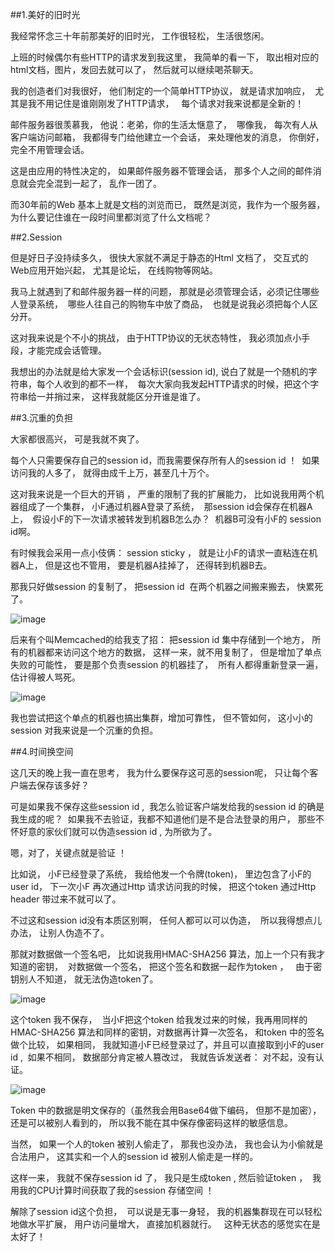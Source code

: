 ##1.美好的旧时光

我经常怀念三十年前那美好的旧时光， 工作很轻松， 生活很悠闲。

上班的时候偶尔有些HTTP的请求发到我这里， 我简单的看一下， 取出相对应的html文档，图片，发回去就可以了， 然后就可以继续喝茶聊天。

我的创造者们对我很好， 他们制定的一个简单HTTP协议， 就是请求加响应，  尤其是我不用记住是谁刚刚发了HTTP请求，   每个请求对我来说都是全新的！

邮件服务器很羡慕我， 他说：老弟，你的生活太惬意了，  哪像我， 每次有人从客户端访问邮箱， 我都得专门给他建立一个会话， 来处理他发的消息， 你倒好， 完全不用管理会话。

这是由应用的特性决定的， 如果邮件服务器不管理会话， 那多个人之间的邮件消息就会完全混到一起了， 乱作一团了。

而30年前的Web 基本上就是文档的浏览而已， 既然是浏览，我作为一个服务器， 为什么要记住谁在一段时间里都浏览了什么文档呢？

##2.Session

但是好日子没持续多久， 很快大家就不满足于静态的Html 文档了， 交互式的Web应用开始兴起， 尤其是论坛， 在线购物等网站。

我马上就遇到了和邮件服务器一样的问题， 那就是必须管理会话，必须记住哪些人登录系统，  哪些人往自己的购物车中放了商品，  也就是说我必须把每个人区分开。

这对我来说是个不小的挑战， 由于HTTP协议的无状态特性， 我必须加点小手段，才能完成会话管理。

我想出的办法就是给大家发一个会话标识(session id), 说白了就是一个随机的字符串，每个人收到的都不一样，  每次大家向我发起HTTP请求的时候，把这个字符串给一并捎过来， 这样我就能区分开谁是谁了。

##3.沉重的负担

大家都很高兴， 可是我就不爽了。

每个人只需要保存自己的session id，而我需要保存所有人的session id ！  如果访问我的人多了， 就得由成千上万，甚至几十万个。

这对我来说是一个巨大的开销 ， 严重的限制了我的扩展能力， 比如说我用两个机器组成了一个集群， 小F通过机器A登录了系统，  那session id会保存在机器A上，  假设小F的下一次请求被转发到机器B怎么办？  机器B可没有小F的 session id啊。

有时候我会采用一点小伎俩： session sticky ， 就是让小F的请求一直粘连在机器A上， 但是这也不管用， 要是机器A挂掉了， 还得转到机器B去。

那我只好做session 的复制了， 把session id  在两个机器之间搬来搬去， 快累死了。

![image](http://upload-images.jianshu.io/upload_images/6943526-92eee9f780e727e4?imageMogr2/auto-orient/strip%7CimageView2/2/w/1240)

后来有个叫Memcached的给我支了招： 把session id 集中存储到一个地方， 所有的机器都来访问这个地方的数据， 这样一来，就不用复制了， 但是增加了单点失败的可能性， 要是那个负责session 的机器挂了，  所有人都得重新登录一遍， 估计得被人骂死。

![image](http://upload-images.jianshu.io/upload_images/6943526-5083111895dc27e6?imageMogr2/auto-orient/strip%7CimageView2/2/w/1240)

我也尝试把这个单点的机器也搞出集群，增加可靠性， 但不管如何， 这小小的session 对我来说是一个沉重的负担。

##4.时间换空间

这几天的晚上我一直在思考， 我为什么要保存这可恶的session呢， 只让每个客户端去保存该多好？

可是如果我不保存这些session id ,  我怎么验证客户端发给我的session id 的确是我生成的呢？  如果我不去验证，我都不知道他们是不是合法登录的用户， 那些不怀好意的家伙们就可以伪造session id , 为所欲为了。

嗯，对了，关键点就是验证 ！

比如说， 小F已经登录了系统， 我给他发一个令牌(token)， 里边包含了小F的 user id， 下一次小F 再次通过Http 请求访问我的时候， 把这个token 通过Http header 带过来不就可以了。

不过这和session id没有本质区别啊， 任何人都可以可以伪造，  所以我得想点儿办法， 让别人伪造不了。

那就对数据做一个签名吧， 比如说我用HMAC-SHA256 算法，加上一个只有我才知道的密钥，  对数据做一个签名， 把这个签名和数据一起作为token ，   由于密钥别人不知道， 就无法伪造token了。

![image](http://upload-images.jianshu.io/upload_images/6943526-103c1841eb170374?imageMogr2/auto-orient/strip%7CimageView2/2/w/1240)

这个token 我不保存，  当小F把这个token 给我发过来的时候，我再用同样的HMAC-SHA256 算法和同样的密钥，对数据再计算一次签名， 和token 中的签名做个比较， 如果相同， 我就知道小F已经登录过了，并且可以直接取到小F的user id ,  如果不相同， 数据部分肯定被人篡改过， 我就告诉发送者： 对不起，没有认证。

![image](http://upload-images.jianshu.io/upload_images/6943526-9b84119020576113?imageMogr2/auto-orient/strip%7CimageView2/2/w/1240)

Token 中的数据是明文保存的（虽然我会用Base64做下编码， 但那不是加密）， 还是可以被别人看到的， 所以我不能在其中保存像密码这样的敏感信息。

当然， 如果一个人的token 被别人偷走了， 那我也没办法， 我也会认为小偷就是合法用户， 这其实和一个人的session id 被别人偷走是一样的。

这样一来， 我就不保存session id 了， 我只是生成token , 然后验证token ，  我用我的CPU计算时间获取了我的session 存储空间 ！

解除了session id这个负担，  可以说是无事一身轻， 我的机器集群现在可以轻松地做水平扩展， 用户访问量增大， 直接加机器就行。   这种无状态的感觉实在是太好了！

